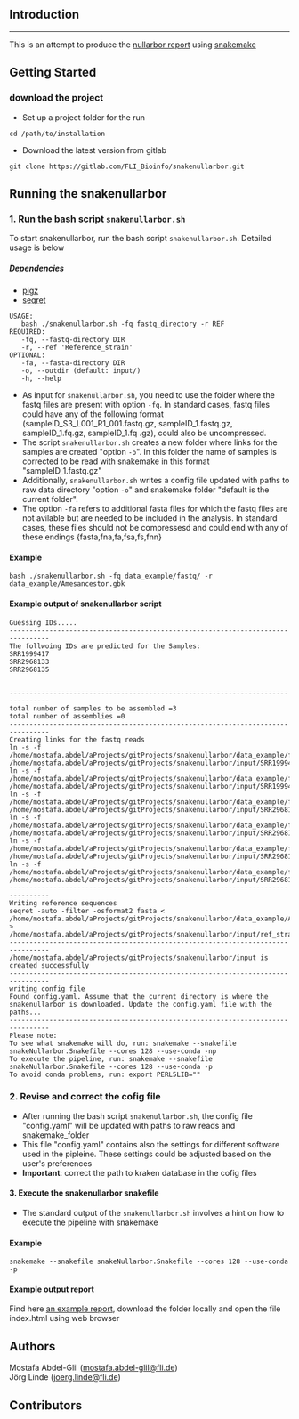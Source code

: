 ## Introduction
------------------------------
This is an attempt to produce the [nullarbor report](https://github.com/tseemann/nullarbor) using [snakemake](https://snakemake.readthedocs.io/en/stable/)


## Getting Started

### download the project 
* Set up a project folder for the run 
```
cd /path/to/installation
```
* Download the latest version from gitlab   
```
git clone https://gitlab.com/FLI_Bioinfo/snakenullarbor.git
```

## Running the snakenullarbor 

### 1. Run the bash script `snakenullarbor.sh`
To start snakenullarbor, run the bash script `snakenullarbor.sh`. Detailed usage is below 

##### Dependencies 
* [pigz](http://zlib.net/pigz/)
* [seqret](http://emboss.sourceforge.net/apps/cvs/emboss/apps/seqret.html)

```
USAGE:
   bash ./snakenullarbor.sh -fq fastq_directory -r REF
REQUIRED:
   -fq, --fastq-directory DIR
   -r, --ref 'Reference_strain'
OPTIONAL:
   -fa, --fasta-directory DIR
   -o, --outdir (default: input/)
   -h, --help

```


* As input for `snakenullarbor.sh`, you need to use the folder where the fastq files are present with option `-fq`. In standard cases, fastq files could have any of the following format (sampleID\_S3\_L001\_R1_001.fastq.gz, sampleID\_1.fastq.gz, sampleID\_1.fq.gz, sampleID\_1.fq .gz), could also be uncompressed.   
* The script `snakenullarbor.sh` creates a new folder where links for the samples are created "option `-o`". In this folder the name of samples is corrected to be read with snakemake in this format "sampleID\_1.fastq.gz"   
* Additionally, `snakenullarbor.sh` writes a config file updated with paths to raw data directory "option `-o`" and snakemake folder "default is the current folder".   
* The option `-fa` refers to additional fasta files for which the fastq files are not avilable but are needed to be included in the analysis. In standard cases, these files should not be compressesd and could end with any of these endings {fasta,fna,fa,fsa,fs,fnn}

#### Example  

```
bash ./snakenullarbor.sh -fq data_example/fastq/ -r data_example/Amesancestor.gbk
```

#### Example output of snakenullarbor script 

```
Guessing IDs.....
--------------------------------------------------------------------------------
The follwoing IDs are predicted for the Samples: 
SRR1999417
SRR2968133
SRR2968135


--------------------------------------------------------------------------------
total number of samples to be assembled =3
total number of assemblies =0
--------------------------------------------------------------------------------
Creating links for the fastq reads
ln -s -f /home/mostafa.abdel/aProjects/gitProjects/snakenullarbor/data_example/fastq/SRR1999417_1.fastq.gz /home/mostafa.abdel/aProjects/gitProjects/snakenullarbor/input/SRR1999417_R1.fastq.gz
ln -s -f /home/mostafa.abdel/aProjects/gitProjects/snakenullarbor/data_example/fastq/SRR1999417_2.fastq.gz /home/mostafa.abdel/aProjects/gitProjects/snakenullarbor/input/SRR1999417_R2.fastq.gz
ln -s -f /home/mostafa.abdel/aProjects/gitProjects/snakenullarbor/data_example/fastq/SRR2968133_1.fastq.gz /home/mostafa.abdel/aProjects/gitProjects/snakenullarbor/input/SRR2968133_R1.fastq.gz
ln -s -f /home/mostafa.abdel/aProjects/gitProjects/snakenullarbor/data_example/fastq/SRR2968133_2.fastq.gz /home/mostafa.abdel/aProjects/gitProjects/snakenullarbor/input/SRR2968133_R2.fastq.gz
ln -s -f /home/mostafa.abdel/aProjects/gitProjects/snakenullarbor/data_example/fastq/SRR2968135_1.fastq.gz /home/mostafa.abdel/aProjects/gitProjects/snakenullarbor/input/SRR2968135_R1.fastq.gz
ln -s -f /home/mostafa.abdel/aProjects/gitProjects/snakenullarbor/data_example/fastq/SRR2968135_2.fastq.gz /home/mostafa.abdel/aProjects/gitProjects/snakenullarbor/input/SRR2968135_R2.fastq.gz
--------------------------------------------------------------------------------
Writing reference sequences
seqret -auto -filter -osformat2 fasta < /home/mostafa.abdel/aProjects/gitProjects/snakenullarbor/data_example/Amesancestor.gbk > /home/mostafa.abdel/aProjects/gitProjects/snakenullarbor/input/ref_strain.fasta
--------------------------------------------------------------------------------
/home/mostafa.abdel/aProjects/gitProjects/snakenullarbor/input is created successfully
--------------------------------------------------------------------------------
writing config file
Found config.yaml. Assume that the current directory is where the snakenullarbor is downloaded. Update the config.yaml file with the paths...
--------------------------------------------------------------------------------
Please note:
To see what snakemake will do, run: snakemake --snakefile snakeNullarbor.Snakefile --cores 128 --use-conda -np 
To execute the pipeline, run: snakemake --snakefile snakeNullarbor.Snakefile --cores 128 --use-conda -p 
To avoid conda problems, run: export PERL5LIB=""
``` 

### 2. Revise and correct the cofig file  
* After running the bash script `snakenullarbor.sh`, the config file "config.yaml" will be updated with paths to raw reads and snakemake_folder
* This file "config.yaml" contains also the settings for different software used in the pipleine. These settings could be adjusted based on the user's preferences 
* __Important__: correct the path to kraken database in the cofig files     



#### 3. Execute the snakenullarbor snakefile 
* The standard output of the `snakenullarbor.sh` involves a hint on how to execute the pipeline with snakemake 

#### Example  
```
snakemake --snakefile snakeNullarbor.Snakefile --cores 128 --use-conda -p
```

#### Example output report  
Find here [an example report](example/), download the folder locally and open the file index.html using web browser 

## Authors    
Mostafa Abdel-Glil (mostafa.abdel-glil@fli.de)  
Jörg Linde (joerg.linde@fli.de)  

## Contributors   
